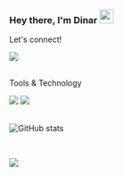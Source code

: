 ### Hey there, I'm  Dinar <img src="https://media.giphy.com/media/hvRJCLFzcasrR4ia7z/giphy.gif" height="25px" width="25px">

<div align="left">
<p align="left">Let's connect!</p>
<a href="https://www.upwork.com/freelancers/~016f63446a6a5383e6">
    <img src="https://img.shields.io/badge/Upwork-21262D?style=for-the-badge&logo=upwork" />
</a>
</div>

<br>

<div align="left">
<p align="left">Tools & Technology</p>
<img src="https://img.shields.io/badge/Android-21262D?style=for-the-badge&logo=android" />
<img src="https://img.shields.io/badge/kotlin-21262D?style=for-the-badge&logo=kotlin" />
</div>

<br>

![GitHub stats](https://github-readme-stats-git-masterrstaa-rickstaa.vercel.app/api?username=mdrlzy&show_icons=true&count_private=true&theme=tokyonight&bg_color=0,000000,130F40&layout=compact&border_radius=10)

<br>

![](https://komarev.com/ghpvc/?username=mdrlzy)
